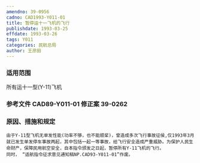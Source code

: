 ```yaml
---
amendno: 39-0956
cadno: CAD1993-Y011-01
title: 暂停运十一飞机的飞行
publishdate: 1993-03-25
effdate: 1993-03-26
tags: Y011
categories: 民航总局
author: 王彦田
---
```


### 适用范围 
所有运十一型(Y-11)飞机

### 参考文件    CAD89-Y011-01 修正案 39-0262 

### 原因、措施和规定 
    由于Y-11型飞机无单发性能(功率不够，也不能顺桨)，曾造成多次飞行事故征侯,仅1993年3月就已发生单发停车事故两起，其中包括一起一等事故，给飞行安全造成严重威胁。为保护人民生命财产，保障民用航空安全，自本指令颁发之日起，暂停所有Y-11飞机的飞行。 
    同时， “适航指令征求意见通知稿NP.CAD93-Y011-01”作废。
